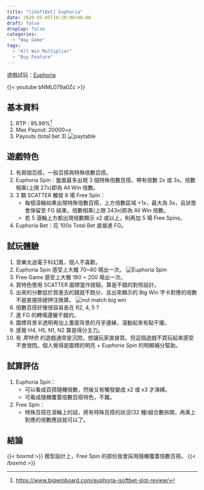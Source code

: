 ```yaml
---
title: "[iSoftBet] Euphoria"
date: 2020-05-05T10:20:00+08:00
draft: false
dropCap: false
categories:
  - "Way Game"
tags:
  - "All Win Multiplier"
  - "Buy Feature"
---
```


遊戲試玩：[Euphoria](https://game-launcher-lux.isoftbet.com/255/200009?lang=en&cur=EUR&mode=0&background=1)

{{< youtube bNML079a0Zc >}}

<!--more-->

## 基本資料

1. RTP : 95.99%[^1]
2. Max Payout: 20000+x
3. Payouts (total bet 3)
   ![paytable](https://i.imgur.com/avQ5e0S.png)

## 遊戲特色

1. 有兩個百搭，一般百搭與特殊倍數百搭。
2. Euphoria Spin：盤面最多出現 3 個特殊倍數百搭，帶有倍數 2x 或 3x。倍數相乘(上限 27x)即為 All Win 倍數。
3. 3 顆 SCATTER 觸發 8 場 Free Spin：
   - 每個滾輪如果出現特殊倍數百搭，上方倍數區域 +1x，最大為 3x，且狀態會保留至 FG 結束。倍數相乘(上限 243x)即為 All Win 倍數。
   - 若 5 滾輪上方都出現倍數顯示 x2 或以上，則再加 5 場 Free Spins。
4. Euphoria Bet：花 100x Total Bet 直接進 FG。

## 試玩體驗

1. 音樂太過電子科幻風，個人不喜歡。
2. Euphoria Spin 感受上大概 70~80 場出一次。
   ![Euphoria Spin](https://i.imgur.com/PGxePfy.png)
3. Free Game 感受上大概 180 ~ 200 場出一次。
4. 買特色使用 SCATTER 圖標當作按鈕，算是不錯的對照設計。
5. 出來的分數低於買進去的錢就不跑分，且出來顯示的 Big Win 字卡對應的倍數不是直接除總押注換算。
   ![not match big win](https://i.imgur.com/vKF8uFr.jpg)
6. 倍數百搭好像很容易長在 R2, 4, 5 ?
7. 進 FG 的轉場還蠻不錯的。
8. 圖標背景半透明再加上畫面背景的月牙邊緣，滾動起來有點干擾。
9. 感覺 H4, H5, N1, N2 算是得分主力。
10. 有 _買特色_ 的遊戲通常是沉悶，想讓玩家直接買。但這個遊戲不買玩起來感受不會很悶。個人覺得是圖標的明亮 + _Euphoria Spin_ 的明顯補分幫助。

## 試算評估

1. Euphoria Spin：
   - 可以看成百搭隨機倍數，然後又有觸發變成 x2 或 x3 才演繹。
   - 可看成隨機覆蓋倍數百搭特色，不難。
2. Free Spin：
   - 特殊百搭在滾輪上的話，將有特殊百搭的狀況(32 種)組合數拆開，再乘上對應的倍數應該就可以了。

## 結論

{{< boxmd >}}
模型設計上，Free Spin 的部份我會採用隨機覆蓋倍數百搭。
{{< /boxmd >}}

[^1]: https://www.bigwinboard.com/euphoria-isoftbet-slot-review/

